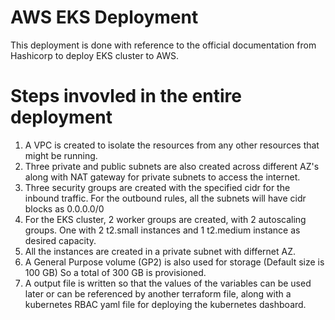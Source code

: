 # AWS EKS Deployment 

This deployment is done with reference to the official documentation from Hashicorp to deploy EKS cluster to AWS.
# Steps invovled in the entire deployment 

1. A VPC is created to isolate the resources from any other resources that might be running.
2. Three private and public subnets are also created across different AZ's along with NAT gateway for private subnets to access the internet.
3. Three security groups are created with the specified cidr for the inbound traffic. For the outbound rules, all the subnets will have cidr blocks as 0.0.0.0/0 
4. For the EKS cluster, 2 worker groups are created, with 2 autoscaling groups. One with 2 t2.small instances and 1 t2.medium instance as desired capacity.
5. All the instances are created in a private subnet with differnet AZ. 
6. A General Purpose volume (GP2) is also used for storage (Default size is 100 GB) So a total of 300 GB is provisioned.
7. A output file is written so that the values of the variables can be used later or can be referenced by another terraform file, along with a kubernetes RBAC yaml    file for deploying the kubernetes dashboard.